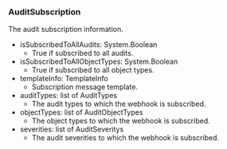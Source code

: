 ### AuditSubscription
The audit subscription information.

- isSubscribedToAllAudits: System.Boolean
  - True if subscribed to all audits.
- isSubscribedToAllObjectTypes: System.Boolean
  - True if subscribed to all object types.
- templateInfo: TemplateInfo
  - Subscription message template.
- auditTypes: list of AuditTypes
  - The audit types to which the webhook is subscribed.
- objectTypes: list of AuditObjectTypes
  - The object types to which the webhook is subscribed.
- severities: list of AuditSeveritys
  - The audit severities to which the webhook is subscribed.
